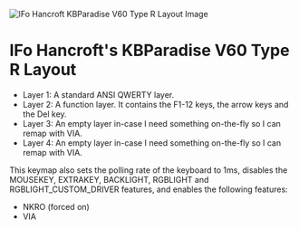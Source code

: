 ![IFo Hancroft KBParadise V60 Type R Layout Image](https://i.imgur.com/3BGQS75.png)

# IFo Hancroft's KBParadise V60 Type R Layout

 - Layer 1: A standard ANSI QWERTY layer.
 - Layer 2: A function layer. It contains the F1-12 keys, the arrow keys and the Del key.
 - Layer 3: An empty layer in-case I need something on-the-fly so I can remap with VIA.
 - Layer 4: An empty layer in-case I need something on-the-fly so I can remap with VIA.

This keymap also sets the polling rate of the keyboard to 1ms, disables the MOUSEKEY, EXTRAKEY, BACKLIGHT, RGBLIGHT and RGBLIGHT_CUSTOM_DRIVER features, and enables the following features:

 - NKRO (forced on)
 - VIA
